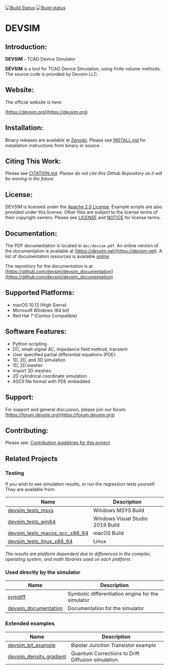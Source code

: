 [![Build Status](https://travis-ci.org/devsim/devsim.svg?branch=master)](https://travis-ci.org/devsim/devsim)
[![Build status](https://ci.appveyor.com/api/projects/status/github/devsim/devsim?branch=master&svg=true)](https://ci.appveyor.com/project/devsim/devsim)

# DEVSIM

## Introduction:
**DEVSIM** - TCAD Device Simulator

**DEVSIM** is a tool for TCAD Device Simulation, using finite volume methods.  The source code is provided by Devsim LLC.

## Website:

The official website is here:

[https://devsim.org](https://devsim.org)

## Installation:

Binary releases are available at [Zenodo](https://doi.org/10.5281/zenodo.1186952).  Please see [INSTALL.md](INSTALL.md) for installation instructions from binary or source.

## Citing This Work:

Please see [CITATION.md](CITATION.md).  *Please do not cite this Github Repository as it will be moving in the future.*

## License:

DEVSIM is licensed under the [Apache 2.0 License](https://www.apache.org/licenses/LICENSE-2.0.html).  Example scripts are also provided under this license.  Other files are subject to the license terms of their copyright owners.
Please see [LICENSE](LICENSE) and [NOTICE](NOTICE) for license terms.

## Documentation:

The PDF documentation is located in ``doc/devsim.pdf``.  An online version of the documentation is available at [https://devsim.net](https://devsim.net).  A list of documentation resources is available [online](https://devsim.org/introduction.html#documentation).

The repository for the documentation is at [https://github.com/devsim/devsim_documentation](https://github.com/devsim/devsim_documentation).

## Supported Platforms:
* macOS 10.13 (High Sierra)
* Microsoft Windows (64 bit)
* Red Hat 7 (Centos Compatible)


## Software Features:
* Python scripting 
* DC, small-signal AC, impedance field method, transient
* User specified partial differential equations (PDE).
* 1D, 2D, and 3D simulation
* 1D, 2D mesher
* Import 3D meshes.
* 2D cylindrical coordinate simulation
* ASCII file format with PDE embedded.

## Support:

For support and general discussion, please join our forum:
[https://forum.devsim.org](https://forum.devsim.org)

## Contributing:

Please see:
[Contribution guidelines for this project](CONTRIBUTING.md)

## Related Projects

### Testing

If you wish to see simulation results, or run the regression tests yourself.  They are available from:

| Name | Description |
| --- | --- |
| [devsim_tests_msys](https://github.com/devsim/devsim_tests_msys) | Windows MSYS Build |
| [devsim_tests_win64](https://github.com/devsim/devsim_tests_win64) | Windows Visual Studio 2019 Build |
| [devsim_tests_macos_gcc_x86_64](https://github.com/devsim/devsim_tests_macos_gcc_x86_64) | macOS Build |
| [devsim_tests_linux_x86_64](https://github.com/devsim/devsim_tests_linux_x86_64) | Linux |

*The results are platform dependent due to differences in the compiler, operating system, and math libraries used on each platform.*

### Used directly by the simulator
| Name | Description |
| --- | --- |
| [symdiff](https://github.com/devsim/symdiff) | Symbolic differentiation engine for the simulator |
| [devsim_documentation](https://github.com/devsim/devsim_documentation) | Documentation for the simulator |

### Extended examples
| Name | Description |
| --- | --- |
| [devsim_bjt_example](https://github.com/devsim/devsim_bjt_example) | Bipolar Junction Transistor example |
| [devsim_density_gradient](https://github.com/devsim/devsim_density_gradient) | Quantum Corrections to Drift Diffusion simulation |

